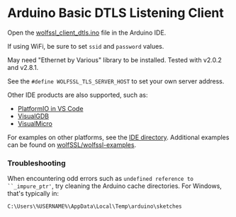 # Arduino Basic DTLS Listening Client

Open the [wolfssl_client_dtls.ino](./wolfssl_client_dtls.ino) file in the Arduino IDE.

If using WiFi, be sure to set `ssid` and `password` values.

May need "Ethernet by Various" library to be installed. Tested with v2.0.2 and v2.8.1.

See the `#define WOLFSSL_TLS_SERVER_HOST` to set your own server address.

Other IDE products are also supported, such as:

- [PlatformIO in VS Code](https://docs.platformio.org/en/latest/frameworks/arduino.html)
- [VisualGDB](https://visualgdb.com/tutorials/arduino/)
- [VisualMicro](https://www.visualmicro.com/)

For examples on other platforms, see the [IDE directory](https://github.com/wolfssl/wolfssl/tree/master/IDE).
Additional examples can be found on [wolfSSL/wolfssl-examples](https://github.com/wolfSSL/wolfssl-examples/).


### Troubleshooting

When encountering odd errors such as `undefined reference to ``_impure_ptr'`, try cleaning the Arduino
cache directories. For Windows, that's typically in:

```text
C:\Users\%USERNAME%\AppData\Local\Temp\arduino\sketches
```
